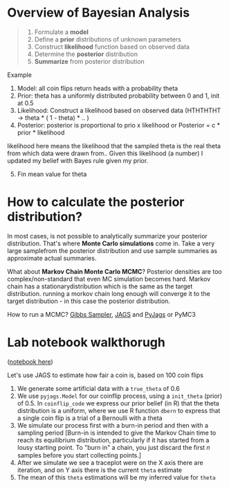 Overview of Bayesian Analysis
=============================

> 1. Formulate a **model**
> 2. Define a **prior** distributions of unknown parameters
> 3. Construct **likelihood** function based on observed data
> 4. Determine the **posterior** distribution
> 5. **Summarize** from posterior distribution

Example
1. Model: all coin flips return heads with a probability theta
2. Prior: theta has a uniformly distributed probability between 0 and 1, init at 0.5
3. Likelihood: Construct a likelihood based on observed data (HTHTHTHT -> theta * ( 1 - theta) * .. )
4. Posterior: posterior is proportional to prio x likelihood or Posterior = c * prior * likelihood

likelihood here means the likelihood that the sampled theta is the real theta from which data were drawn from..
Given this likelihood (a number) I updated my belief with Bayes rule given my prior.

5. Fin mean value for theta

How to calculate the posterior distribution?
============================================

In most cases, is not possible to analytically summarize your posterior distribution.
That's where **Monte Carlo simulations** come in. Take a very large samplefrom the posterior distribution and use sample summaries as approximate actual summaries.

What about **Markov Chain Monte Carlo MCMC**?
Posterior densities are too complex/non-standard that even MC simulation becomes hard.
Markov chain has a stationarydistribution which is the same as the target distribution. running a morkov chain long enough will converge it to the target distribution - in this case the posterior distribution.

How to run a MCMC?
[Gibbs Sampler](https://en.wikipedia.org/wiki/Gibbs_sampling), [JAGS](https://en.wikipedia.org/wiki/Just_another_Gibbs_sampler) and [PyJags](https://pyjags.readthedocs.io/en/latest/) or PyMC3


Lab notebook walkthorugh
========================
([notebook here](https://github.com/Harvard-IACS/2019-CS109B/blob/master/content/labs/lab8/cs109b_lab8.ipynb))

Let's use JAGS to estimate how fair a coin is, based on 100 coin flips

1. We generate some artificial data with a `true_theta` of  0.6
2. We use `pyjags.Model` for our coinflip process, using a `init_theta` (prior) of 0.5. In `coinflip_code` we express our prior belief (in R) that the theta distribution is a uniform, where we use R function `dbern` to express that a single coin flip is a trial of a Bernoulli with a theta
3. We simulate our process first with a burn-in period and then with a sampling period
[Burn-in is intended to give the Markov Chain time to reach its equilibrium distribution, particularly if it has started from a lousy starting point. To "burn in" a chain, you just discard the first 𝑛 samples before you start collecting points.]
4. After we simulate we see a traceplot were on the X axis there are iteration, and on Y axis there is the current `theta` estimate
5. The mean of this `theta` estimations will be my inferred value for `theta`
